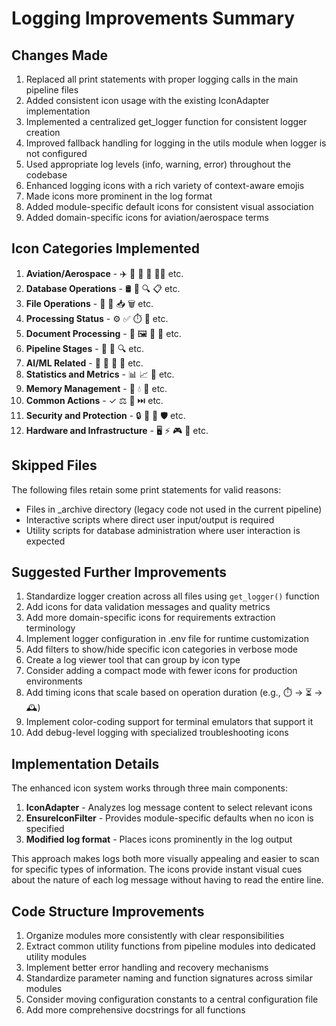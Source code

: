 # Logging Improvements Summary

## Changes Made

1. Replaced all print statements with proper logging calls in the main pipeline files
2. Added consistent icon usage with the existing IconAdapter implementation
3. Implemented a centralized get_logger function for consistent logger creation
4. Improved fallback handling for logging in the utils module when logger is not configured
5. Used appropriate log levels (info, warning, error) throughout the codebase
6. Enhanced logging icons with a rich variety of context-aware emojis
7. Made icons more prominent in the log format
8. Added module-specific default icons for consistent visual association
9. Added domain-specific icons for aviation/aerospace terms

## Icon Categories Implemented

1. **Aviation/Aerospace** - ✈️ 🚀 📡 🎯 👨‍✈️ etc.
2. **Database Operations** - 🛢️ 🔌 🔍 📋 etc.
3. **File Operations** - 📄 📂 📥 🗑️ etc.
4. **Processing Status** - ⚙️ ✅ ⏱️ 🔁 etc.
5. **Document Processing** - 📑 🖼️ 🧮 🧩 etc.
6. **Pipeline Stages** - 📶 📝 🔍 etc.
7. **AI/ML Related** - 🧠 🤖 🔮 💬 etc.
8. **Statistics and Metrics** - 📊 📈 📜 etc.
9. **Memory Management** - 🧹 💧 💽 etc.
10. **Common Actions** - ✓ ⚖️ 🔎 ⏭️ etc.
11. **Security and Protection** - 🔒 🔐 🔑 🛡️ etc.
12. **Hardware and Infrastructure** - 🖥️ ⚡ 🎮 🧠 etc.

## Skipped Files

The following files retain some print statements for valid reasons:

- Files in _archive directory (legacy code not used in the current pipeline)
- Interactive scripts where direct user input/output is required
- Utility scripts for database administration where user interaction is expected

## Suggested Further Improvements

1. Standardize logger creation across all files using `get_logger()` function
2. Add icons for data validation messages and quality metrics
3. Add more domain-specific icons for requirements extraction terminology
4. Implement logger configuration in .env file for runtime customization
5. Add filters to show/hide specific icon categories in verbose mode
6. Create a log viewer tool that can group by icon type
7. Consider adding a compact mode with fewer icons for production environments
8. Add timing icons that scale based on operation duration (e.g., ⏱️ → ⏳ → 🕰️)
9. Implement color-coding support for terminal emulators that support it
10. Add debug-level logging with specialized troubleshooting icons

## Implementation Details

The enhanced icon system works through three main components:

1. **IconAdapter** - Analyzes log message content to select relevant icons
2. **EnsureIconFilter** - Provides module-specific defaults when no icon is specified
3. **Modified log format** - Places icons prominently in the log output

This approach makes logs both more visually appealing and easier to scan for specific types of information. The icons provide instant visual cues about the nature of each log message without having to read the entire line.

## Code Structure Improvements

1. Organize modules more consistently with clear responsibilities
2. Extract common utility functions from pipeline modules into dedicated utility modules
3. Implement better error handling and recovery mechanisms
4. Standardize parameter naming and function signatures across similar modules
5. Consider moving configuration constants to a central configuration file
6. Add more comprehensive docstrings for all functions

